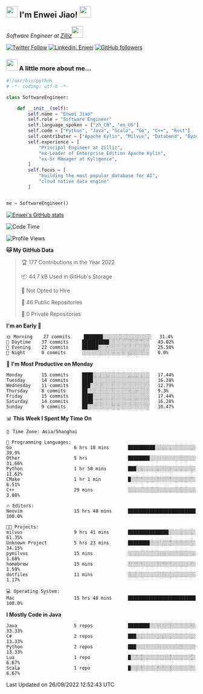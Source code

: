 <h2><img src="https://emojis.slackmojis.com/emojis/images/1531849430/4246/blob-sunglasses.gif?1531849430" width="30"/> I'm  Enwei Jiao! <img src="https://media.giphy.com/media/juBt25nT1KGys/giphy.gif" width=30> </h2>
<!-- <img align='right' src="https://media.giphy.com/media/M9gbBd9nbDrOTu1Mqx/giphy.gif" width="230"> -->
<p><em>Software Engineer at <a href="https://zilliz.com/">Zilliz</a><img src="https://media.giphy.com/media/WUlplcMpOCEmTGBtBW/giphy.gif" width="30"></em></p>

[![Twitter Follow](https://img.shields.io/twitter/follow/misteranmol?label=Follow)](https://twitter.com/intent/follow?screen_name=EnweiJiao)
[![Linkedin: Enwei](https://img.shields.io/badge/-enwei-blue?style=&logo=Linkedin&logoColor=white&link=https://www.linkedin.com/in/enwei-jiao-41192a97)](https://www.linkedin.com/in/enwei-jiao-41192a97/)
[![GitHub followers](https://img.shields.io/github/followers/jiaoew1991?label=Follow&style=social)](https://github.com/jiaoew1991)


### <img src="https://media.giphy.com/media/VgCDAzcKvsR6OM0uWg/giphy.gif" width="30"> A little more about me...  

```python
#!/usr/bin/python
# -*- coding: utf-8 -*-

class SoftwareEngineer:

    def __init__(self):
        self.name = "Enwei Jiao"
        self.role = "Software Engineer"
        self.language_spoken = ["zh_CN", "en_US"]
        self.code = ["Python", "Java", "Scala", "Go", "C++", "Rust"]
        self.contributer = ["Apache Kylin", "Milvus", "Databend", "Byzer-Lang"]
        self.experience = [
            "Principal Engineer at Zilliz",
            "ex-Leader of Enterprise Edition Apache Kylin",
            "ex-Sr Manager at Kyligence",
        ]
        self.focus = [
            "building the most popular database for AI",
            "cloud native data engine"
        ]


me = SoftwareEngineer()
```

[![Enwei's GitHub stats](https://github-readme-stats.vercel.app/api?username=jiaoew1991&count_private=true&show_icons=true)](https://github.com/jiaoew1991/jiaoew1991)

<!-- [![Top Langs](https://github-readme-stats.vercel.app/api/top-langs/?username=jiaoew1991&layout=compact)](https://github.com/jiaoew1991/jiaoew1991) -->

<!--START_SECTION:waka-->
![Code Time](http://img.shields.io/badge/Code%20Time-159%20hrs%2025%20mins-blue)

![Profile Views](http://img.shields.io/badge/Profile%20Views-0-blue)

**🐱 My GitHub Data** 

> 🏆 177 Contributions in the Year 2022
 > 
> 📦 44.7 kB Used in GitHub's Storage 
 > 
> 🚫 Not Opted to Hire
 > 
> 📜 46 Public Repositories 
 > 
> 🔑 0 Private Repositories  
 > 
**I'm an Early 🐤** 

```text
🌞 Morning    27 commits     ███████░░░░░░░░░░░░░░░░░░   31.4% 
🌆 Daytime    37 commits     ██████████░░░░░░░░░░░░░░░   43.02% 
🌃 Evening    22 commits     ██████░░░░░░░░░░░░░░░░░░░   25.58% 
🌙 Night      0 commits      ░░░░░░░░░░░░░░░░░░░░░░░░░   0.0%

```
📅 **I'm Most Productive on Monday** 

```text
Monday       15 commits     ████░░░░░░░░░░░░░░░░░░░░░   17.44% 
Tuesday      14 commits     ████░░░░░░░░░░░░░░░░░░░░░   16.28% 
Wednesday    11 commits     ███░░░░░░░░░░░░░░░░░░░░░░   12.79% 
Thursday     8 commits      ██░░░░░░░░░░░░░░░░░░░░░░░   9.3% 
Friday       15 commits     ████░░░░░░░░░░░░░░░░░░░░░   17.44% 
Saturday     14 commits     ████░░░░░░░░░░░░░░░░░░░░░   16.28% 
Sunday       9 commits      ██░░░░░░░░░░░░░░░░░░░░░░░   10.47%

```


📊 **This Week I Spent My Time On** 

```text
⌚︎ Time Zone: Asia/Shanghai

💬 Programming Languages: 
Go                       6 hrs 18 mins       ██████████░░░░░░░░░░░░░░░   39.9% 
Other                    5 hrs               ████████░░░░░░░░░░░░░░░░░   31.66% 
Python                   1 hr 50 mins        ███░░░░░░░░░░░░░░░░░░░░░░   11.62% 
CMake                    1 hr 1 min          █░░░░░░░░░░░░░░░░░░░░░░░░   6.51% 
C++                      29 mins             ░░░░░░░░░░░░░░░░░░░░░░░░░   3.08%

🔥 Editors: 
Neovim                   15 hrs 48 mins      █████████████████████████   100.0%

🐱‍💻 Projects: 
milvus                   9 hrs 41 mins       ███████████████░░░░░░░░░░   61.35% 
Unknown Project          5 hrs 23 mins       ████████░░░░░░░░░░░░░░░░░   34.15% 
pymilvus                 15 mins             ░░░░░░░░░░░░░░░░░░░░░░░░░   1.68% 
homebrew                 15 mins             ░░░░░░░░░░░░░░░░░░░░░░░░░   1.59% 
dotfiles                 11 mins             ░░░░░░░░░░░░░░░░░░░░░░░░░   1.17%

💻 Operating System: 
Mac                      15 hrs 48 mins      █████████████████████████   100.0%

```

**I Mostly Code in Java** 

```text
Java                     5 repos             ████████░░░░░░░░░░░░░░░░░   33.33% 
C#                       2 repos             ███░░░░░░░░░░░░░░░░░░░░░░   13.33% 
Python                   2 repos             ███░░░░░░░░░░░░░░░░░░░░░░   13.33% 
Lua                      1 repo              █░░░░░░░░░░░░░░░░░░░░░░░░   6.67% 
Scala                    1 repo              █░░░░░░░░░░░░░░░░░░░░░░░░   6.67%

```



 Last Updated on 26/09/2022 12:52:43 UTC
<!--END_SECTION:waka-->
